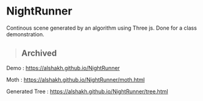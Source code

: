 # NightRunner

Continous scene generated by an algorithm using Three js. Done for a class demonstration.

> ## Archived

Demo : https://alshakh.github.io/NightRunner

Moth : https://alshakh.github.io/NightRunner/moth.html

Generated Tree : https://alshakh.github.io/NightRunner/tree.html
